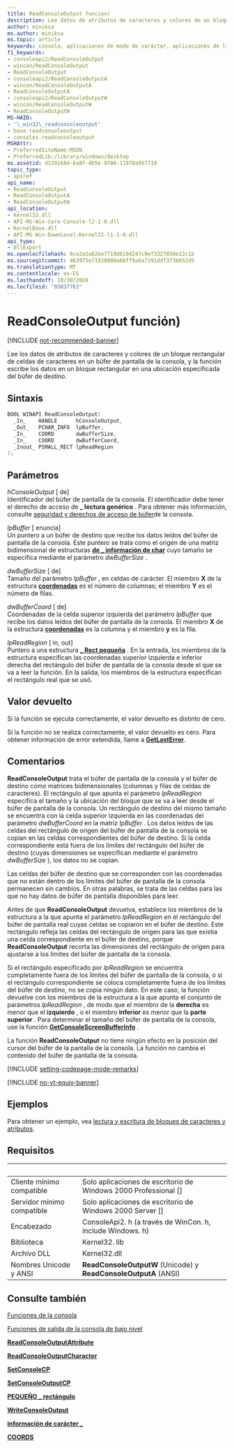 ```yaml
---
title: ReadConsoleOutput función)
description: Lee datos de atributos de caracteres y colores de un bloque rectangular de celdas de caracteres en un búfer de pantalla de la consola y escribe datos en el búfer de destino.
author: miniksa
ms.author: miniksa
ms.topic: article
keywords: consola, aplicaciones de modo de carácter, aplicaciones de línea de comandos, aplicaciones de terminal, API de consola
f1_keywords:
- consoleapi2/ReadConsoleOutput
- wincon/ReadConsoleOutput
- ReadConsoleOutput
- consoleapi2/ReadConsoleOutputA
- wincon/ReadConsoleOutputA
- ReadConsoleOutputA
- consoleapi2/ReadConsoleOutputW
- wincon/ReadConsoleOutputW
- ReadConsoleOutputW
MS-HAID:
- '\_win32\_readconsoleoutput'
- base.readconsoleoutput
- consoles.readconsoleoutput
MSHAttr:
- PreferredSiteName:MSDN
- PreferredLib:/library/windows/desktop
ms.assetid: d1391684-6a8f-4b5e-9706-11970a957710
topic_type:
- apiref
api_name:
- ReadConsoleOutput
- ReadConsoleOutputA
- ReadConsoleOutputW
api_location:
- Kernel32.dll
- API-MS-Win-Core-Console-l2-1-0.dll
- KernelBase.dll
- API-MS-Win-DownLevel-Kernel32-l1-1-0.dll
api_type:
- DllExport
ms.openlocfilehash: 0ce2a5a62ee7719d0184247c9ef3327850e12c1b
ms.sourcegitcommit: 463975e71920908a6bff9a6a7291ddf3736652d5
ms.translationtype: MT
ms.contentlocale: es-ES
ms.lasthandoff: 10/30/2020
ms.locfileid: "93037763"
---
```

# <a name="readconsoleoutput-function"></a>ReadConsoleOutput función)

[!INCLUDE [not-recommended-banner](./includes/not-recommended-banner.md)]

Lee los datos de atributos de caracteres y colores de un bloque rectangular de celdas de caracteres en un búfer de pantalla de la consola, y la función escribe los datos en un bloque rectangular en una ubicación especificada del búfer de destino.

## <a name="syntax"></a>Sintaxis

```C
BOOL WINAPI ReadConsoleOutput(
  _In_    HANDLE      hConsoleOutput,
  _Out_   PCHAR_INFO  lpBuffer,
  _In_    COORD       dwBufferSize,
  _In_    COORD       dwBufferCoord,
  _Inout_ PSMALL_RECT lpReadRegion
);
```

## <a name="parameters"></a>Parámetros

*hConsoleOutput* \[ de\]  
Identificador del búfer de pantalla de la consola. El identificador debe tener el derecho de acceso de **\_ lectura genérico** . Para obtener más información, consulte [seguridad y derechos de acceso de búfer](console-buffer-security-and-access-rights.md)de la consola.

*lpBuffer* \[ enuncia\]  
Un puntero a un búfer de destino que recibe los datos leídos del búfer de pantalla de la consola. Este puntero se trata como el origen de una matriz bidimensional de estructuras [**de \_ información de char**](char-info-str.md) cuyo tamaño se especifica mediante el parámetro *dwBufferSize* .

*dwBufferSize* \[ de\]  
Tamaño del parámetro *lpBuffer* , en celdas de carácter. El miembro **X** de la estructura [**coordenadas**](coord-str.md) es el número de columnas; el miembro **Y** es el número de filas.

*dwBufferCoord* \[ de\]  
Coordenadas de la celda superior izquierda del parámetro *lpBuffer* que recibe los datos leídos del búfer de pantalla de la consola. El miembro **X** de la estructura [**coordenadas**](coord-str.md) es la columna y el miembro **y** es la fila.

*lpReadRegion* \[ in, out\]  
Puntero a una estructura [**\_ Rect pequeña**](small-rect-str.md) . En la entrada, los miembros de la estructura especifican las coordenadas superior izquierda e inferior derecha del rectángulo del búfer de pantalla de la consola desde el que se va a leer la función. En la salida, los miembros de la estructura especifican el rectángulo real que se usó.

## <a name="return-value"></a>Valor devuelto

Si la función se ejecuta correctamente, el valor devuelto es distinto de cero.

Si la función no se realiza correctamente, el valor devuelto es cero. Para obtener información de error extendida, llame a [**GetLastError**](https://msdn.microsoft.com/library/windows/desktop/ms679360).

## <a name="remarks"></a>Comentarios

**ReadConsoleOutput** trata el búfer de pantalla de la consola y el búfer de destino como matrices bidimensionales (columnas y filas de celdas de caracteres). El rectángulo al que apunta el parámetro *lpReadRegion* especifica el tamaño y la ubicación del bloque que se va a leer desde el búfer de pantalla de la consola. Un rectángulo de destino del mismo tamaño se encuentra con la celda superior izquierda en las coordenadas del parámetro *dwBufferCoord* en la matriz *lpBuffer* . Los datos leídos de las celdas del rectángulo de origen del búfer de pantalla de la consola se copian en las celdas correspondientes del búfer de destino. Si la celda correspondiente está fuera de los límites del rectángulo del búfer de destino (cuyas dimensiones se especifican mediante el parámetro *dwBufferSize* ), los datos no se copian.

Las celdas del búfer de destino que se corresponden con las coordenadas que no están dentro de los límites del búfer de pantalla de la consola permanecen sin cambios. En otras palabras, se trata de las celdas para las que no hay datos de búfer de pantalla disponibles para leer.

Antes de que **ReadConsoleOutput** devuelva, establece los miembros de la estructura a la que apunta el parámetro *lpReadRegion* en el rectángulo del búfer de pantalla real cuyas celdas se copiaron en el búfer de destino. Este rectángulo refleja las celdas del rectángulo de origen para las que existía una celda correspondiente en el búfer de destino, porque **ReadConsoleOutput** recorta las dimensiones del rectángulo de origen para ajustarse a los límites del búfer de pantalla de la consola.

Si el rectángulo especificado por *lpReadRegion* se encuentra completamente fuera de los límites del búfer de pantalla de la consola, o si el rectángulo correspondiente se coloca completamente fuera de los límites del búfer de destino, no se copia ningún dato. En este caso, la función devuelve con los miembros de la estructura a la que apunta el conjunto de parámetros *lpReadRegion* , de modo que el miembro de la **derecha** es menor que el **izquierdo** , o el miembro **inferior** es menor que la **parte superior** . Para determinar el tamaño del búfer de pantalla de la consola, use la función [**GetConsoleScreenBufferInfo**](getconsolescreenbufferinfo.md) .

La función **ReadConsoleOutput** no tiene ningún efecto en la posición del cursor del búfer de la pantalla de la consola. La función no cambia el contenido del búfer de pantalla de la consola.

[!INCLUDE [setting-codepage-mode-remarks](./includes/setting-codepage-mode-remarks.md)]

[!INCLUDE [no-vt-equiv-banner](./includes/no-vt-equiv-banner.md)]

## <a name="examples"></a>Ejemplos

Para obtener un ejemplo, vea [lectura y escritura de bloques de caracteres y atributos](reading-and-writing-blocks-of-characters-and-attributes.md).

## <a name="requirements"></a>Requisitos

| &nbsp; | &nbsp; |
|-|-|
| Cliente mínimo compatible | Solo aplicaciones de escritorio de Windows 2000 Professional \[\] |
| Servidor mínimo compatible | Solo aplicaciones de escritorio de Windows 2000 Server \[\] |
| Encabezado | ConsoleApi2. h (a través de WinCon. h, include Windows. h) |
| Biblioteca | Kernel32. lib |
| Archivo DLL | Kernel32.dll |
| Nombres Unicode y ANSI | **ReadConsoleOutputW** (Unicode) y **ReadConsoleOutputA** (ANSI) |

## <a name="see-also"></a>Consulte también

[Funciones de la consola](console-functions.md)

[Funciones de salida de la consola de bajo nivel](low-level-console-output-functions.md)

[**ReadConsoleOutputAttribute**](readconsoleoutputattribute.md)

[**ReadConsoleOutputCharacter**](readconsoleoutputcharacter.md)

[**SetConsoleCP**](setconsolecp.md)

[**SetConsoleOutputCP**](setconsoleoutputcp.md)

[**PEQUEÑO \_ rectángulo**](small-rect-str.md)

[**WriteConsoleOutput**](writeconsoleoutput.md)

[**información de carácter \_**](char-info-str.md)

[**COORDS**](coord-str.md)
